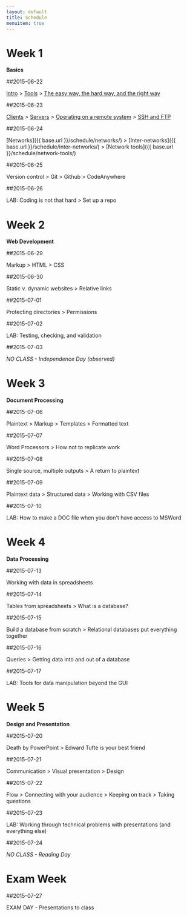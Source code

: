 ```yaml
---
layout: default
title: Schedule
menuitem: true
---
```


# Week 1

**Basics**

##2015-06-22

[Intro](./intro/) > [Tools](./tools/) > [The easy way, the hard way, and the right way](./easy-hard-right/)

##2015-06-23

[Clients](./clients/) > [Servers](./servers/) > [Operating on a remote system](./remote/) > [SSH and FTP](./ssh-ftp/) 

##2015-06-24

[Networks]({{ base.url }}/schedule/networks/) > [Inter-networks]({{ base.url }}/schedule/inter-networks/) > [Network tools]({{ base.url }}/schedule/network-tools/)

##2015-06-25

Version control > Git > Github > CodeAnywhere

##2015-06-26

LAB: Coding is not that hard > Set up a repo

# Week 2

**Web Development**

##2015-06-29

Markup > HTML > CSS 

##2015-06-30

Static v. dynamic websites > Relative links

##2015-07-01

Protecting directories > Permissions

##2015-07-02

LAB: Testing, checking, and validation

##2015-07-03

*NO CLASS - Independence Day (observed)*

# Week 3

**Document Processing**

##2015-07-06

Plaintext > Markup > Templates > Formatted text

##2015-07-07

Word Processors > How not to replicate work

##2015-07-08

Single source, multiple outputs > A return to plaintext

##2015-07-09

Plaintext data > Structured data > Working with CSV files

##2015-07-10

LAB: How to make a DOC file when you don't have access to MSWord

# Week 4

**Data Processing**

##2015-07-13

Working with data in spreadsheets 

##2015-07-14

Tables from spreadsheets > What is a database?

##2015-07-15

Build a database from scratch > Relational databases put everything together

##2015-07-16

Queries > Getting data into and out of a database

##2015-07-17

LAB: Tools for data manipulation beyond the GUI

# Week 5

**Design and Presentation**

##2015-07-20

Death by PowerPoint > Edward Tufte is your best friend

##2015-07-21

Communication > Visual presentation > Design

##2015-07-22

Flow > Connecting with your audience > Keeping on track > Taking questions

##2015-07-23

LAB: Working through technical problems with presentations (and everything else)

##2015-07-24 

*NO CLASS - Reading Day*

# Exam Week

##2015-07-27

EXAM DAY - Presentations to class